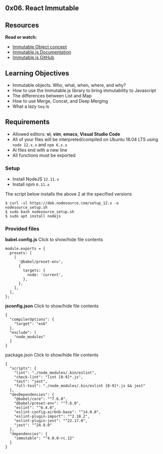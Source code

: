 ## 0x06. React Immutable

## Resources
**Read or watch:**
- [Immutable Object concept](https://en.wikipedia.org/wiki/Immutable_object)
- [Immutable.js Documentation](https://immutable-js.com/docs/v4.2.4/)
- [Immutable.js GitHub](https://github.com/immutable-js/immutable-js)

## Learning Objectives
- Immutable objects. Who, what, when, where, and why?
- How to use the Immutable.js library to bring immutability to Javascript
- The differences between List and Map
- How to use Merge, Concat, and Deep Merging
- What a lazy ``Seq`` is

## Requirements
- Allowed editors: **vi**, **vim**, **emacs**, **Visual Studio Code**
- All of your files will be interpreted/compiled on Ubuntu 18.04 LTS using ``node 12.x.x`` and ``npm 6.x.x``
- Al files end with a new line
- All functions must be exported

### Setup
- Install NodeJS ``12.11.x``
- Install npm ``6.11.x``

The script below installs the above 2 at the specified versions
```
$ curl -sl https://deb.nodesource.com/setup_12.x -o nodesource_setup.sh
$ sudo bash nodesource_setup.sh
$ sudo apt install nodejs
```

### Provided files
**babel.config.js**
Click to show/hide file contents
```
module.exports = {
  presets: [
    [
      '@babel/preset-env',
      {
        targets: {
          node: 'current',
        },
      },
    ],
  ],
};
```

**jsconfig.json**
Click to show/hide file contents
```
{
  "compilerOptions": {
    "target": "es6"
  },
  "exclude": [
    "node_modules"
  ]
}
```

package.json
Click to show/hide file contents
```
{
  "scripts": {
    "lint": "./node_modules/.bin/eslint",
    "check-lint": "lint [0-9]*.js",
    "test": "jest",
    "full-test": "./node_modules/.bin/eslint [0-9]*.js && jest"
  },
  "devDependencies": {
    "@babel/core": "^7.6.0",
    "@babel/preset-env": "^7.6.0",
    "eslint": "^6.4.0",
    "eslint-config-airbnb-base": "^14.0.0",
    "eslint-plugin-import": "^2.18.2",
    "eslint-plugin-jest": "^22.17.0",
    "jest": "^24.9.0"
  },
  "dependencies": {
    "immutable": "^4.0.0-rc.12"
  }
}
```

